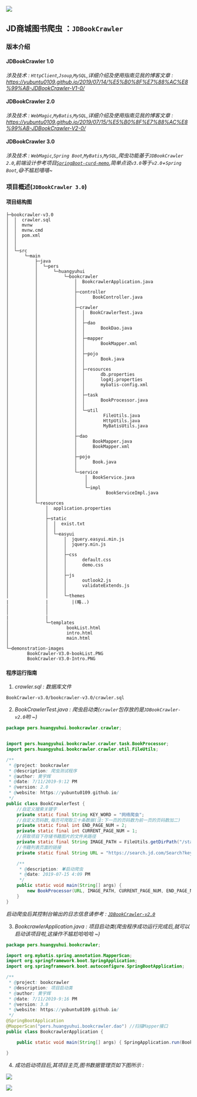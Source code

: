 
![](https://raw.githubusercontent.com/YUbuntu0109/Crawler-learning/master/bookcrawler-icon.png)  
  
## JD商城图书爬虫 ：`JDBookCrawler`

### 版本介绍
#### JDBookCrawler 1.0
*涉及技术 : `HttpClient`,`Jsoup`,`MySQL`,详细介绍及使用指南见我的博客文章 : https://yubuntu0109.github.io/2019/07/14/%E5%B0%8F%E7%88%AC%E8%99%AB-JDBookCrawler-V1-0/*

#### JDBookCrawler 2.0
*涉及技术 : `WebMagic`,`MyBatis`,`MySQL`,详细介绍及使用指南见我的博客文章 : https://yubuntu0109.github.io/2019/07/15/%E5%B0%8F%E7%88%AC%E8%99%AB-JDBookCrawler-V2-0/*

#### JDBookCrawler 3.0
*涉及技术 : `WebMagic`,`Spring Boot`,`MyBatis`,`MySQL`,爬虫功能基于`JDBookCrawler 2.0`,前端设计参考项目[`SpringBoot-curd-memo`](https://github.com/YUbuntu0109/SpringBoot-CURD-Memo),简单点说`v3.0`等于`v2.0`+`Spring Boot`,😅不尴尬嘻嘻~*


### 项目概述(`JDBookCrawler 3.0`)
#### 项目结构图
```
├─bookcrawler-v3.0
│  │  crawler.sql
│  │  mvnw
│  │  mvnw.cmd
│  │  pom.xml
│  │
│  │
│  └─src
│      └─main
│          ├─java
│          │  └─pers
│          │      └─huangyuhui
│          │          └─bookcrawler
│          │              │  BookcrawlerApplication.java
│          │              │
│          │              ├─controller
│          │              │      BookController.java
│          │              │
│          │              ├─crawler
│          │              │  │  BookCrawlerTest.java
│          │              │  │
│          │              │  ├─dao
│          │              │  │      BookDao.java
│          │              │  │
│          │              │  ├─mapper
│          │              │  │      BookMapper.xml
│          │              │  │
│          │              │  ├─pojo
│          │              │  │      Book.java
│          │              │  │
│          │              │  ├─resources
│          │              │  │      db.properties
│          │              │  │      log4j.properties
│          │              │  │      mybatis-config.xml
│          │              │  │
│          │              │  ├─task
│          │              │  │      BookProcessor.java
│          │              │  │
│          │              │  └─util
│          │              │          FileUtils.java
│          │              │          HttpUtils.java
│          │              │          MyBatisUtils.java
│          │              │
│          │              ├─dao
│          │              │      BookMapper.java
│          │              │      BookMapper.xml
│          │              │
│          │              ├─pojo
│          │              │      Book.java
│          │              │
│          │              └─service
│          │                  │  BookService.java
│          │                  │
│          │                  └─impl
│          │                          BookServiceImpl.java
│          │
│          └─resources
│              │  application.properties
│              │
│              ├─static
│              │  │  exist.txt
│              │  │
│              │  └─easyui
│              │      │  jquery.easyui.min.js
│              │      │  jquery.min.js
│              │      │
│              │      ├─css
│              │      │      default.css
│              │      │      demo.css
│              │      │
│              │      ├─js
│              │      │      outlook2.js
│              │      │      validateExtends.js
│              │      │
│              │      └─themes
|              |         |(略..)
│              │         
│              │
|              |        
│              └─templates
│                      bookList.html
│                      intro.html
│                      main.html
│
└─demonstration-images
        BookCrawler-V3.0-bookList.PNG
        BookCrawler-V3.0-Intro.PNG
```


#### 程序运行指南
1. *crawler.sql : 数据库文件*
```
BookCrawler-v3.0/bookcrawler-v3.0/crawler.sql
```

2. *BookCrawlerTest.java : 爬虫启动类(`crawler`包存放的是`JDBookCrawler-v2.0`哟 ~)*
```java
package pers.huangyuhui.bookcrawler.crawler;


import pers.huangyuhui.bookcrawler.crawler.task.BookProcessor;
import pers.huangyuhui.bookcrawler.crawler.util.FileUtils;

/**
 * @project: bookcrawler
 * @description: 爬虫测试程序
 * @author: 黄宇辉
 * @date: 7/11/2019-9:12 PM
 * @version: 2.0
 * @website: https://yubuntu0109.github.io/
 */
public class BookCrawlerTest {
    //自定义搜索关键字
    private static final String KEY_WORD = "网络爬虫";
    //自定义页码数,每页可爬取三十条数据(注:下一页的页码数为前一页的页码数加二)
    private static final int END_PAGE_NUM = 2;
    private static final int CURRENT_PAGE_NUM = 1;
    //获取项目下存储书籍图片的文件夹路径
    private static final String IMAGE_PATH = FileUtils.getDirPath("/static/download/bookImage/");
    //书籍列表页面的链接
    private static final String URL = "https://search.jd.com/Search?keyword=" + KEY_WORD + "&enc=utf-8&page=";

    /**
     * @description: 🕷启动爬虫
     * @date: 2019-07-15 4:09 PM
     */
    public static void main(String[] args) {
        new BookProcessor(URL, IMAGE_PATH, CURRENT_PAGE_NUM, END_PAGE_NUM).run();
    }
}
```
*启动爬虫后其控制台输出的日志信息请参考 : [`JDBookCrawler-v2.0`](https://yubuntu0109.github.io/2019/07/15/%E5%B0%8F%E7%88%AC%E8%99%AB-JDBookCrawler-V2-0/)*


3. *BookcrawlerApplication.java : 项目启动类(爬虫程序成功运行完成后,就可以启动该项目啦,这操作不尴尬哈哈哈 ~)*
```java
package pers.huangyuhui.bookcrawler;

import org.mybatis.spring.annotation.MapperScan;
import org.springframework.boot.SpringApplication;
import org.springframework.boot.autoconfigure.SpringBootApplication;

/**
 * @project: bookcrawler
 * @description: 项目启动类
 * @author: 黄宇辉
 * @date: 7/11/2019-9:16 PM
 * @version: 3.0
 * @website: https://yubuntu0109.github.io/
 */
@SpringBootApplication
@MapperScan("pers.huangyuhui.bookcrawler.dao") //扫描Mapper接口
public class BookcrawlerApplication {

    public static void main(String[] args) { SpringApplication.run(BookcrawlerApplication.class, args); }

}
```

4. *成功启动项目后,其项目主页,图书数据管理页如下图所示 :*

![](https://raw.githubusercontent.com/YUbuntu0109/Crawler-learning/master/BookCrawler-v3.0/demonstration-images/BookCrawler-V3.0-Intro.PNG)

![](https://raw.githubusercontent.com/YUbuntu0109/Crawler-learning/master/BookCrawler-v3.0/demonstration-images/BookCrawler-V3.0-bookList.PNG)
